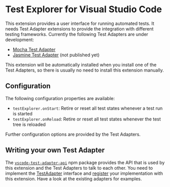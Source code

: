 # Test Explorer for Visual Studio Code

This extension provides a user interface for running automated tests.
It needs Test Adapter extensions to provide the integration with different testing frameworks.
Currently the following Test Adapters are under development:

* [Mocha Test Adapter](https://github.com/hbenl/vscode-mocha-test-adapter)
* [Jasmine Test Adapter](https://github.com/hbenl/vscode-jasmine-test-adapter) (not published yet)

This extension will be automatically installed when you install one of the Test Adapters,
so there is usually no need to install this extension manually.

## Configuration

The following configuration properties are available:

* `testExplorer.onStart`: Retire or reset all test states whenever a test run is started
* `testExplorer.onReload`: Retire or reset all test states whenever the test tree is reloaded

Further configuration options are provided by the Test Adapters.

## Writing your own Test Adapter

The [`vscode-test-adapter-api`](https://github.com/hbenl/vscode-test-adapter-api) npm package
provides the API that is used by this extension and the Test Adapters to talk to each other.
You need to implement the 
[TestAdapter](https://github.com/hbenl/vscode-test-adapter-api/blob/5b2300ac79dee47dffe5f9fdfe5399316e31d278/src/index.ts#L10)
interface and
[register](https://github.com/hbenl/vscode-test-adapter-api/blob/5b2300ac79dee47dffe5f9fdfe5399316e31d278/src/index.ts#L6)
your implementation with this extension.
Have a look at the existing adapters for examples.
